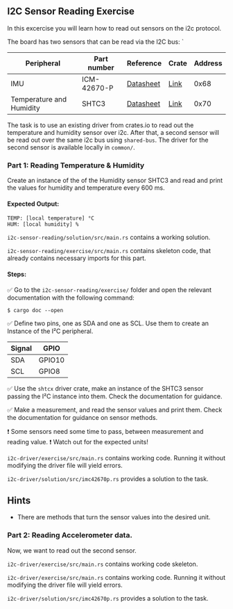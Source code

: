 ## I2C Sensor Reading Exercise 

In this excercise you will learn how to read out sensors on the i2c protocol. 
 
 
The board has two sensors that can be read via the I2C bus: `


| Peripheral                | Part number  | Reference                                                                   | Crate | Address |
|---------------------------|--------------|-----------------------------------------------------------------------------|-------|---------|
| IMU                       | ICM-42670-P  | [Datasheet](https://invensense.tdk.com/download-pdf/icm-42670-p-datasheet/) | [Link](https://crates.io/crates/icm42670)   | 0x68 |
| Temperature and Humidity  | SHTC3        | [Datasheet](https://www.sensirion.com/en/environmental-sensors/humidity-sensors/digital-humidity-sensor-shtc3-our-new-standard-for-consumer-electronics/)            | [Link](https://crates.io/crates/shtcx)       | 0x70 |


 The task is to use an existing driver from crates.io to read out the temperature and humidity sensor over i2c. After that, a second sensor will be read out over the same i2c bus using `shared-bus`. The driver for the second sensor is available locally in `common/`.

### Part 1: Reading Temperature & Humidity

Create an instance of the of the Humidity sensor SHTC3 and read and print the values for humidity and temperature every 600 ms.

#### Expected Output:

```
TEMP: [local temperature] °C
HUM: [local humidity] %
```

`i2c-sensor-reading/solution/src/main.rs` contains a working solution.

`i2c-sensor-reading/exercise/src/main.rs` contains skeleton code, that already contains necessary imports for this part. 

#### Steps:

✅ Go to the `i2c-sensor-reading/exercise/` folder and open the relevant documentation with the following command:
  
```
$ cargo doc --open
```
 
✅ Define two pins, one as SDA and one as SCL. Use them to create an Instance of the I²C peripheral. 

| Signal     | GPIO        |
|------------|-------------|
| SDA        | GPIO10      |
| SCL        | GPIO8       |



✅ Use the `shtcx` driver crate, make an instance of the SHTC3 sensor passing the I²C instance into them. Check the documentation for guidance. 

✅ Make a measurement, and read the sensor values and print them. Check the documentation for guidance on sensor methods. 

❗ Some sensors need some time to pass, between measurement and reading value. 
❗ Watch out for the expected units!



`i2c-driver/exercise/src/main.rs` contains working code. Running it without modifying the driver file will yield errors. 

`i2c-driver/solution/src/imc42670p.rs` provides a solution to the task. 


## Hints

* There are methods that turn the sensor values into the desired unit. 

### Part 2: Reading Accelerometer data. 

Now, we want to read out the second sensor.



 `i2c-driver/exercise/src/main.rs` contains working code skeleton. 

`i2c-driver/exercise/src/main.rs` contains working code. Running it without modifying the driver file will yield errors. 

`i2c-driver/solution/src/imc42670p.rs` provides a solution to the task. 

